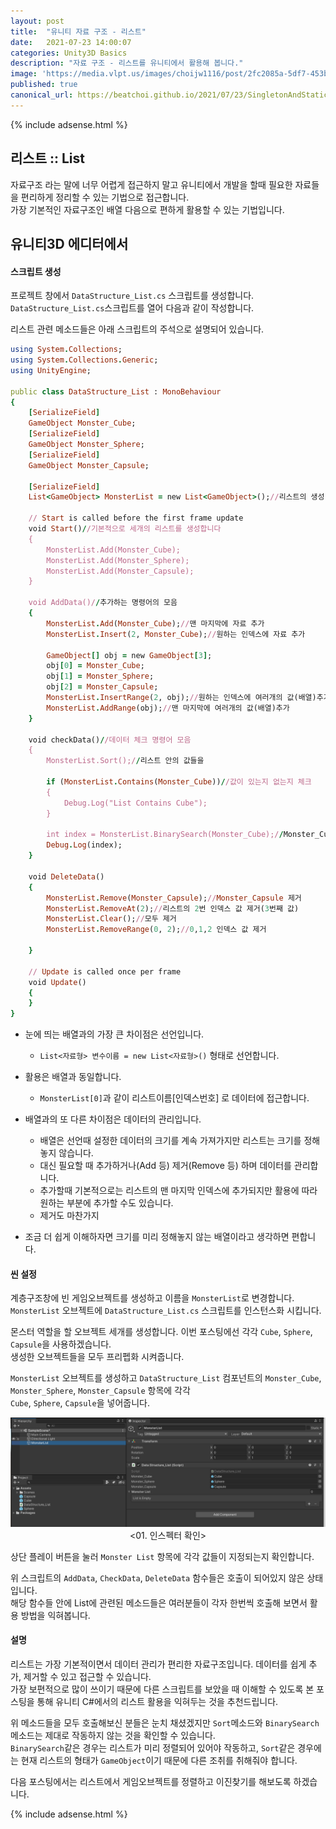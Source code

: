 ```yaml
---
layout: post
title:  "유니티 자료 구조 - 리스트"
date:   2021-07-23 14:00:07
categories: Unity3D Basics
description: "자료 구조 - 리스트를 유니티에서 활용해 봅니다."
image: 'https://media.vlpt.us/images/choijw1116/post/2fc2085a-5df7-453b-aace-4386f1131fb0/data-structure.jpeg'
published: true
canonical_url: https://beatchoi.github.io/2021/07/23/SingletonAndStatic/
---
```

  
  
  {% include adsense.html %}
  
  
## 리스트 :: List  
자료구조 라는 말에 너무 어렵게 접근하지 말고 유니티에서 개발을 할때 필요한 자료들을 편리하게 정리할 수 있는 기법으로 접근합니다.  
가장 기본적인 자료구조인 배열 다음으로 편하게 활용할 수 있는 기법입니다.  
  
## 유니티3D 에디터에서  
#### 스크립트 생성  
프로젝트 창에서 `DataStructure_List.cs` 스크립트를 생성합니다.  
`DataStructure_List.cs`스크립트를 열어 다음과 같이 작성합니다.  
  
리스트 관련 메소드들은 아래 스크립트의 주석으로 설명되어 있습니다.  

```ruby
using System.Collections;
using System.Collections.Generic;
using UnityEngine;

public class DataStructure_List : MonoBehaviour
{
    [SerializeField]
    GameObject Monster_Cube;
    [SerializeField]
    GameObject Monster_Sphere;
    [SerializeField]
    GameObject Monster_Capsule;

    [SerializeField]
    List<GameObject> MonsterList = new List<GameObject>();//리스트의 생성

    // Start is called before the first frame update
    void Start()//기본적으로 세개의 리스트를 생성합니다
    {
        MonsterList.Add(Monster_Cube);
        MonsterList.Add(Monster_Sphere);
        MonsterList.Add(Monster_Capsule);
    }

    void AddData()//추가하는 명령어의 모음
    {
        MonsterList.Add(Monster_Cube);//맨 마지막에 자료 추가
        MonsterList.Insert(2, Monster_Cube);//원하는 인덱스에 자료 추가

        GameObject[] obj = new GameObject[3];
        obj[0] = Monster_Cube;
        obj[1] = Monster_Sphere;
        obj[2] = Monster_Capsule;
        MonsterList.InsertRange(2, obj);//원하는 인덱스에 여러개의 값(배열)추가
        MonsterList.AddRange(obj);//맨 마지막에 여러개의 값(배열)추가
    }

    void checkData()//데이터 체크 명령어 모음
    {
        MonsterList.Sort();//리스트 안의 값들을 
    
        if (MonsterList.Contains(Monster_Cube))//값이 있는지 없는지 체크
        {
            Debug.Log("List Contains Cube");
        }

        int index = MonsterList.BinarySearch(Monster_Cube);//Monster_Cube라는 데이터가 어디에 있는지 인덱스 번호로 호출
        Debug.Log(index);
    }

    void DeleteData()
    {
        MonsterList.Remove(Monster_Capsule);//Monster_Capsule 제거
        MonsterList.RemoveAt(2);//리스트의 2번 인덱스 값 제거(3번째 값)
        MonsterList.Clear();//모두 제거
        MonsterList.RemoveRange(0, 2);//0,1,2 인덱스 값 제거

    }
    
    // Update is called once per frame
    void Update()
    {
    }
}
```
  
* 눈에 띄는 배열과의 가장 큰 차이점은 선언입니다.  
  * `List<자료형> 변수이름 = new List<자료형>()` 형태로 선언합니다.   
  
* 활용은 배열과 동일합니다.  
  * `MonsterList[0]`과 같이 리스트이름[인덱스번호] 로 데이터에 접근합니다.  
  
* 배열과의 또 다른 차이점은 데이터의 관리입니다.  
  * 배열은 선언때 설정한 데이터의 크기를 계속 가져가지만 리스트는 크기를 정해놓지 않습니다.  
  * 대신 필요할 때 추가하거나(Add 등) 제거(Remove 등) 하며 데이터를 관리합니다.  
  * 추가할때 기본적으로는 리스트의 맨 마지막 인덱스에 추가되지만 활용에 따라 원하는 부분에 추가할 수도 있습니다.  
  * 제거도 마찬가지
* 조금 더 쉽게 이해하자면 크기를 미리 정해놓지 않는 배열이라고 생각하면 편합니다.  
  
#### 씬 설정
계층구조창에 빈 게임오브젝트를 생성하고 이름을 `MonsterList`로 변경합니다.  
`MonsterList` 오브젝트에 `DataStructure_List.cs` 스크립트를 인스턴스화 시킵니다.  
  
몬스터 역할을 할 오브젝트 세개를 생성합니다. 이번 포스팅에선 각각 `Cube`, `Sphere`, `Capsule`을 사용하겠습니다.  
생성한 오브젝트들을 모두 프리펩화 시켜줍니다.  
  
`MonsterList` 오브젝트를 생성하고 `DataStructure_List` 컴포넌트의 `Monster_Cube`, `Monster_Sphere`, `Monster_Capsule` 항목에 각각  
`Cube`, `Sphere`, `Capsule`을 넣어줍니다.  
  
<p align="center"><img src="/img/UnityBasic/DataStructure/1.PNG"><br/>
<01. 인스펙터 확인></p>
  
  
상단 플레이 버튼을 눌러 `Monster List` 항목에 각각 값들이 지정되는지 확인합니다.  
   
위 스크립트의 `AddData`, `CheckData`, `DeleteData` 함수들은 호출이 되어있지 않은 상태입니다.  
해당 함수들 안에 List에 관련된 메소드들은 여러분들이 각자 한번씩 호출해 보면서 활용 방법을 익혀봅니다.  
  

#### 설명
리스트는 가장 기본적이면서 데이터 관리가 편리한 자료구조입니다. 데이터를 쉽게 추가, 제거할 수 있고 접근할 수 있습니다.  
가장 보편적으로 많이 쓰이기 때문에 다른 스크립트를 보았을 때 이해할 수 있도록 본 포스팅을 통해 유니티 C#에서의 리스트 활용을 익혀두는 것을 추천드립니다.  
  
위 메소드들을 모두 호출해보신 분들은 눈치 채셨겠지만 `Sort`메소드와 `BinarySearch`메소드는 제대로 작동하지 않는 것을 확인할 수 있습니다.  
`BinarySearch`같은 경우는 리스트가 미리 정렬되어 있어야 작동하고, `Sort`같은 경우에는 현재 리스트의 형태가 `GameObject`이기 때문에 다른 조취를 취해줘야 합니다.  
  
다음 포스팅에서는 리스트에서 게임오브젝트를 정렬하고 이진찾기를 해보도록 하겠습니다.  
  
  
  
  {% include adsense.html %}
  
  


